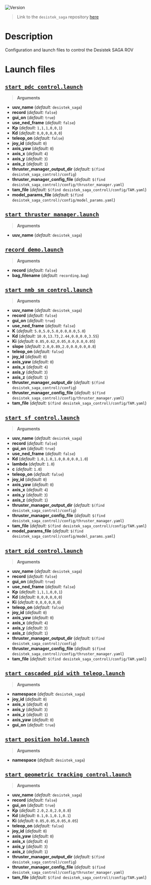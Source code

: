 ![Version](https://img.shields.io/badge/version-0.3.2-brightgreen.svg)

> Link to the `desistek_saga` repository [here](https://github.com/uuvsimulator/desistek_saga)

# Description

Configuration and launch files to control the Desistek SAGA ROV

# Launch files

## [`start_pdc_control.launch`](https://github.com/uuvsimulator/desistek_saga/tree/master/desistek_saga_control/launch/start_pdc_control.launch)

> **Arguments**

* **uuv_name** (*default:* `desistek_saga`)
* **record** (*default:* `false`)
* **gui_on** (*default:* `true`)
* **use_ned_frame** (*default:* `false`)
* **Kp** (*default:* `1,1,1,0,0,1`)
* **Kd** (*default:* `0,0,0,0,0,0`)
* **teleop_on** (*default:* `false`)
* **joy_id** (*default:* `0`)
* **axis_yaw** (*default:* `0`)
* **axis_x** (*default:* `4`)
* **axis_y** (*default:* `3`)
* **axis_z** (*default:* `1`)
* **thruster_manager_output_dir** (*default:* `$(find desistek_saga_control)/config`)
* **thruster_manager_config_file** (*default:* `$(find desistek_saga_control)/config/thruster_manager.yaml`)
* **tam_file** (*default:* `$(find desistek_saga_control)/config/TAM.yaml`)
* **model_params_file** (*default:* `$(find desistek_saga_control)/config/model_params.yaml`)

## [`start_thruster_manager.launch`](https://github.com/uuvsimulator/desistek_saga/tree/master/desistek_saga_control/launch/start_thruster_manager.launch)

> **Arguments**

* **uuv_name** (*default:* `desistek_saga`)

## [`record_demo.launch`](https://github.com/uuvsimulator/desistek_saga/tree/master/desistek_saga_control/launch/record_demo.launch)

> **Arguments**

* **record** (*default:* `false`)
* **bag_filename** (*default:* `recording.bag`)

## [`start_nmb_sm_control.launch`](https://github.com/uuvsimulator/desistek_saga/tree/master/desistek_saga_control/launch/start_nmb_sm_control.launch)

> **Arguments**

* **uuv_name** (*default:* `desistek_saga`)
* **record** (*default:* `false`)
* **gui_on** (*default:* `true`)
* **use_ned_frame** (*default:* `false`)
* **K** (*default:* `5.0,5.0,5.0,0.0,0.0,5.0`)
* **Kd** (*default:* `10.0,13.73,2.44,0.0,0.0,3.55`)
* **Ki** (*default:* `0.05,0.62,0.05,0.0,0.0,0.05`)
* **slope** (*default:* `2.0,0.89,2.0,0.0,0.0,0.8`)
* **teleop_on** (*default:* `false`)
* **joy_id** (*default:* `0`)
* **axis_yaw** (*default:* `0`)
* **axis_x** (*default:* `4`)
* **axis_y** (*default:* `3`)
* **axis_z** (*default:* `1`)
* **thruster_manager_output_dir** (*default:* `$(find desistek_saga_control)/config`)
* **thruster_manager_config_file** (*default:* `$(find desistek_saga_control)/config/thruster_manager.yaml`)
* **tam_file** (*default:* `$(find desistek_saga_control)/config/TAM.yaml`)

## [`start_sf_control.launch`](https://github.com/uuvsimulator/desistek_saga/tree/master/desistek_saga_control/launch/start_sf_control.launch)

> **Arguments**

* **uuv_name** (*default:* `desistek_saga`)
* **record** (*default:* `false`)
* **gui_on** (*default:* `true`)
* **use_ned_frame** (*default:* `false`)
* **Kd** (*default:* `1.0,1.0,1.0,0.0,0.0,1.0`)
* **lambda** (*default:* `1.0`)
* **c** (*default:* `1.0`)
* **teleop_on** (*default:* `false`)
* **joy_id** (*default:* `0`)
* **axis_yaw** (*default:* `0`)
* **axis_x** (*default:* `4`)
* **axis_y** (*default:* `3`)
* **axis_z** (*default:* `1`)
* **thruster_manager_output_dir** (*default:* `$(find desistek_saga_control)/config`)
* **thruster_manager_config_file** (*default:* `$(find desistek_saga_control)/config/thruster_manager.yaml`)
* **tam_file** (*default:* `$(find desistek_saga_control)/config/TAM.yaml`)
* **model_params_file** (*default:* `$(find desistek_saga_control)/config/model_params.yaml`)

## [`start_pid_control.launch`](https://github.com/uuvsimulator/desistek_saga/tree/master/desistek_saga_control/launch/start_pid_control.launch)

> **Arguments**

* **uuv_name** (*default:* `desistek_saga`)
* **record** (*default:* `false`)
* **gui_on** (*default:* `true`)
* **use_ned_frame** (*default:* `false`)
* **Kp** (*default:* `1,1,1,0,0,1`)
* **Kd** (*default:* `0,0,0,0,0,0`)
* **Ki** (*default:* `0,0,0,0,0,0`)
* **teleop_on** (*default:* `false`)
* **joy_id** (*default:* `0`)
* **axis_yaw** (*default:* `0`)
* **axis_x** (*default:* `4`)
* **axis_y** (*default:* `3`)
* **axis_z** (*default:* `1`)
* **thruster_manager_output_dir** (*default:* `$(find desistek_saga_control)/config`)
* **thruster_manager_config_file** (*default:* `$(find desistek_saga_control)/config/thruster_manager.yaml`)
* **tam_file** (*default:* `$(find desistek_saga_control)/config/TAM.yaml`)

## [`start_cascaded_pid_with_teleop.launch`](https://github.com/uuvsimulator/desistek_saga/tree/master/desistek_saga_control/launch/start_cascaded_pid_with_teleop.launch)

> **Arguments**

* **namespace** (*default:* `desistek_saga`)
* **joy_id** (*default:* `0`)
* **axis_x** (*default:* `4`)
* **axis_y** (*default:* `3`)
* **axis_z** (*default:* `1`)
* **axis_yaw** (*default:* `0`)
* **gui_on** (*default:* `true`)

## [`start_position_hold.launch`](https://github.com/uuvsimulator/desistek_saga/tree/master/desistek_saga_control/launch/start_position_hold.launch)

> **Arguments**

* **namespace** (*default:* `desistek_saga`)

## [`start_geometric_tracking_control.launch`](https://github.com/uuvsimulator/desistek_saga/tree/master/desistek_saga_control/launch/start_geometric_tracking_control.launch)

> **Arguments**

* **uuv_name** (*default:* `desistek_saga`)
* **record** (*default:* `false`)
* **gui_on** (*default:* `true`)
* **Kp** (*default:* `2.0,2.0,2.0,0.8`)
* **Kd** (*default:* `0.1,0.1,0.1,0.1`)
* **Ki** (*default:* `0.05,0.05,0.05,0.05`)
* **teleop_on** (*default:* `false`)
* **joy_id** (*default:* `0`)
* **axis_yaw** (*default:* `0`)
* **axis_x** (*default:* `4`)
* **axis_y** (*default:* `3`)
* **axis_z** (*default:* `1`)
* **thruster_manager_output_dir** (*default:* `$(find desistek_saga_control)/config`)
* **thruster_manager_config_file** (*default:* `$(find desistek_saga_control)/config/thruster_manager.yaml`)
* **tam_file** (*default:* `$(find desistek_saga_control)/config/TAM.yaml`)

